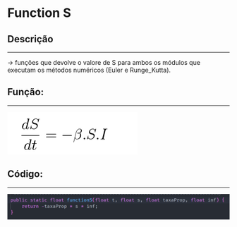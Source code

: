 # Function S

## Descrição ##
-------------------------
-> funções que devolve o valore de S para ambos os módulos que executam os métodos numéricos (Euler e Runge_Kutta).

## Função: ##
-------------------------
![functionS](../Imagens/functionS.png)

## Código: ##
-------------------------

![S](../Imagens/S.png)